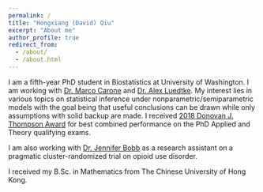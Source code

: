 ```yaml
---
permalink: /
title: "Hongxiang (David) Qiu"
excerpt: "About me"
author_profile: true
redirect_from: 
  - /about/
  - /about.html
---
```


I am a fifth-year PhD student in Biostatistics at University of Washington. I am working with [Dr. Marco Carone](http://faculty.washington.edu/mcarone/about.html) and [Dr. Alex Luedtke](http://www.alexluedtke.com/). My interest lies in various topics on statistical inference under nonparametric/semiparametric models with the goal being that useful conclusions can be drawn while only assumptions with solid backup are made. I received [2018 Donovan J. Thompson Award](https://www.biostat.washington.edu/news/doctoral-students-recognized-excellence) for best combined performance on the PhD Applied and Theory qualifying exams.

I am also working with [Dr. Jennifer Bobb](https://www.kpwashingtonresearch.org/our-research/our-scientists/bobb-jennifer-f) as a research assistant on a pragmatic cluster-randomized trial on opioid use disorder.

I received my B.Sc. in Mathematics from The Chinese University of Hong Kong.
